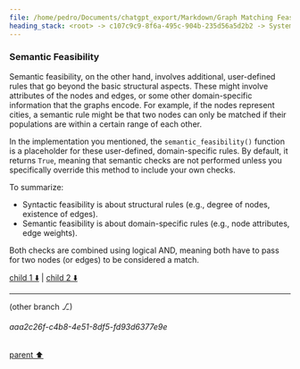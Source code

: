 ```yaml
---
file: /home/pedro/Documents/chatgpt_export/Markdown/Graph Matching Feasibility Explanation.md
heading_stack: <root> -> c107c9c9-8f6a-495c-904b-235d56a5d2b2 -> System -> 201c3e31-2aa4-4889-bf9a-7b2f47a7b304 -> System -> aaa251a3-5cb0-4526-a1ed-39cc659d7cc2 -> User -> 77b07057-503b-4e8f-bac8-e1a6de24738f -> Assistant -> Syntactic Feasibility -> Semantic Feasibility
---
```

### Semantic Feasibility
Semantic feasibility, on the other hand, involves additional, user-defined rules that go beyond the basic structural aspects. These might involve attributes of the nodes and edges, or some other domain-specific information that the graphs encode. For example, if the nodes represent cities, a semantic rule might be that two nodes can only be matched if their populations are within a certain range of each other.

In the implementation you mentioned, the `semantic_feasibility()` function is a placeholder for these user-defined, domain-specific rules. By default, it returns `True`, meaning that semantic checks are not performed unless you specifically override this method to include your own checks.

To summarize:
- Syntactic feasibility is about structural rules (e.g., degree of nodes, existence of edges).
- Semantic feasibility is about domain-specific rules (e.g., node attributes, edge weights).

Both checks are combined using logical AND, meaning both have to pass for two nodes (or edges) to be considered a match.

[child 1 ⬇️](#aaa2c26f-c4b8-4e51-8df5-fd93d6377e9e) | [child 2 ⬇️](#aaa22904-04dd-4618-976b-ad06c7f5577e)

---

(other branch ⎇)
###### aaa2c26f-c4b8-4e51-8df5-fd93d6377e9e
[parent ⬆️](#77b07057-503b-4e8f-bac8-e1a6de24738f)
